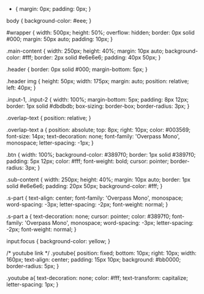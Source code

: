 * {
  margin: 0px;
  padding: 0px;
}

body {
  background-color: #eee;
}

#wrapper {
  width: 500px;
  height: 50%;
  overflow: hidden;
  border: 0px solid #000;
  margin: 50px auto;
  padding: 10px;
}

.main-content {
  width: 250px;
  height: 40%;
  margin: 10px auto;
  background-color: #fff;
  border: 2px solid #e6e6e6;
  padding: 40px 50px;
}

.header {
  border: 0px solid #000;
  margin-bottom: 5px;
}

.header img {
  height: 50px;
  width: 175px;
  margin: auto;
  position: relative;
  left: 40px;
}

.input-1,
.input-2 {
  width: 100%;
  margin-bottom: 5px;
  padding: 8px 12px;
  border: 1px solid #dbdbdb;
  box-sizing: border-box;
  border-radius: 3px;
}

.overlap-text {
  position: relative;
}

.overlap-text a {
  position: absolute;
  top: 8px;
  right: 10px;
  color: #003569;
  font-size: 14px;
  text-decoration: none;
  font-family: 'Overpass Mono', monospace;
  letter-spacing: -1px;
}

.btn {
  width: 100%;
  background-color: #3897f0;
  border: 1px solid #3897f0;
  padding: 5px 12px;
  color: #fff;
  font-weight: bold;
  cursor: pointer;
  border-radius: 3px;
}

.sub-content {
  width: 250px;
  height: 40%;
  margin: 10px auto;
  border: 1px solid #e6e6e6;
  padding: 20px 50px;
  background-color: #fff;
}

.s-part {
  text-align: center;
  font-family: 'Overpass Mono', monospace;
  word-spacing: -3px;
  letter-spacing: -2px;
  font-weight: normal;
}

.s-part a {
  text-decoration: none;
  cursor: pointer;
  color: #3897f0;
  font-family: 'Overpass Mono', monospace;
  word-spacing: -3px;
  letter-spacing: -2px;
  font-weight: normal;
}

input:focus {
    background-color: yellow;
}











/* youtube link */
.youtube{
  position: fixed;
  bottom: 10px;
  right: 10px;
  width: 160px;
  text-align: center;
  padding: 15px 10px;
  background: #bb0000;
  border-radius: 5px;
}

.youtube a{
  text-decoration: none;
  color: #fff;
  text-transform: capitalize;
  letter-spacing: 1px;
}
